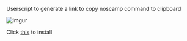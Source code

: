 Userscript to generate a link to copy noscamp command to clipboard

![Imgur](http://i.imgur.com/O2qq1A1.png)

Click [this](https://github.com/CoreSavage/noscamp-link-creator/raw/master/src/noscamp-link-creator.user.js) to install
